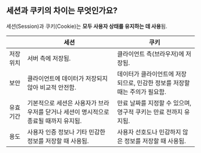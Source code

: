 ## 세션과 쿠키의 차이는 무엇인가요?

세션(Session)과 쿠키(Cookie)는 **모두 사용자 상태를 유지하는 데 사용**됨.

|           | 세션                                                                                 | 쿠키                                                                       |
| --------- | ------------------------------------------------------------------------------------ | -------------------------------------------------------------------------- |
| 저장 위치 | 서버 측에 저장됨.                                                                    | 클라이언트 측(브라우저)에 저장됨.                                          |
| 보안      | 클라이언트에 데이터가 저장되지 않아 비교적 안전함.                                   | 데이터가 클라이언트에 저장되므로, 민감한 정보를 저장할 때는 주의가 필요함. |
| 유효 기간 | 기본적으로 세션은 사용자가 브라우저를 닫거나 세션이 명시적으로 종료될 때까지 유지됨. | 만료 날짜를 지정할 수 있으며, 영구적 쿠키는 만료 전까지 유지됨.            |
| 용도      | 사용자 인증 정보나 기타 민감한 정보를 저장할 때 사용됨.                              | 사용자 선호도나 민감하지 않은 정보를 저장할 때 사용됨.                     |
